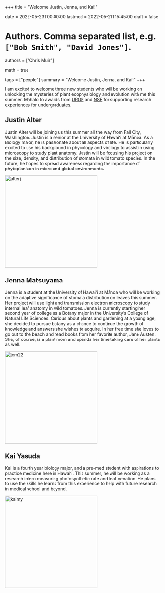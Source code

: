 +++
title = "Welcome Justin, Jenna, and Kai!"

date = 2022-05-23T00:00:00
lastmod = 2022-05-21T15:45:00
draft = false

# Authors. Comma separated list, e.g. `["Bob Smith", "David Jones"]`.
authors = ["Chris Muir"]

math = true

tags = ["people"]
summary = "Welcome Justin, Jenna, and Kai!"
+++

I am excited to welcome three new students who will be working on unlocking the mysteries of plant ecophysiology and evolution with me this summer. Mahalo to awards from [UROP](https://manoa.hawaii.edu/undergrad/urop/) and [NSF](https://nsf.gov) for supporting research experiences for undergraduates.

## Justin Alter

Justin Alter will be joining us this summer all the way from Fall City, Washington. Justin is a senior at the University of Hawaiʻi at Mānoa. As a Biology major, he is passionate about all aspects of life. He is particularly excited to use his background in phycology and virology to assist in using microscopy to study plant anatomy. Justin will be focusing his project on the size, density, and distribution of stomata in wild tomato species. In the future, he hopes to spread awareness regarding the importance of phytoplankton in micro and global environments.

<img alt = 'alterj' width='300' src='/img/alterj.jpg' ALIGN = 'center'/>

## Jenna Matsuyama

Jenna is a student at the University of Hawaiʻi at Mānoa who will be working on the adaptive significance of stomata distribution on leaves this summer. Her project will use light and transmission electron microscopy to study internal leaf anatomy in wild tomatoes. Jenna is currently starting her second year of college as a Botany major in the University’s College of Natural Life Sciences. Curious about plants and gardening at a young age, she decided to pursue botany as a chance to continue the growth of knowledge and answers she wishes to acquire. In her free time she loves to go out to the beach and read books from her favorite author, Jane Austen. She, of course, is a plant mom and spends her time taking care of her plants as well. 

<img alt = 'jcm22' width='300' src='/img/jcm22.jpg' ALIGN = 'center'/>

## Kai Yasuda

Kai is a fourth year biology major, and a pre-med student with aspirations to practice medicine here in Hawaiʻi. This summer, he will be working as a research intern measuring photosynthetic rate and leaf venation. He plans to use the skills he learns from this experience to help with future research in medical school and beyond.

<img alt = 'kaimy' width='300' src='/img/kaimy.jpg' ALIGN = 'center'/>
